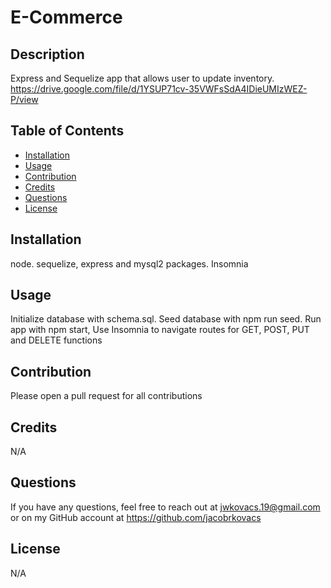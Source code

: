 # E-Commerce

## Description
Express and Sequelize app that allows user to update inventory.
https://drive.google.com/file/d/1YSUP71cv-35VWFsSdA4IDieUMIzWEZ-P/view

## Table of Contents
  - [Installation](#installation)
  - [Usage](#usage)
  - [Contribution](#contribution)
  - [Credits](#credits)
  - [Questions](#questions)
  - [License](#license)

## Installation
node. sequelize, express and mysql2 packages. Insomnia

## Usage
Initialize database with schema.sql. Seed database with npm run seed. Run app with npm start, Use Insomnia to navigate routes for GET, POST, PUT and DELETE functions

## Contribution
Please open a pull request for all contributions

## Credits
N/A

## Questions
If you have any questions, feel free to reach out at jwkovacs.19@gmail.com or on my GitHub account at https://github.com/jacobrkovacs

## License
N/A